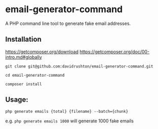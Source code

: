 # email-generator-command

A PHP command line tool to generate fake email addresses.

## Installation
https://getcomposer.org/download
https://getcomposer.org/doc/00-intro.md#globally

``` git clone git@github.com:davidrushton/email-generator-command.git ```

``` cd email-generator-command ```

``` composer install ```

## Usage:

```php generate emails {total} {filename} --batch={chunk}```

e.g. ```php generate emails 1000``` will generate 1000 fake emails


